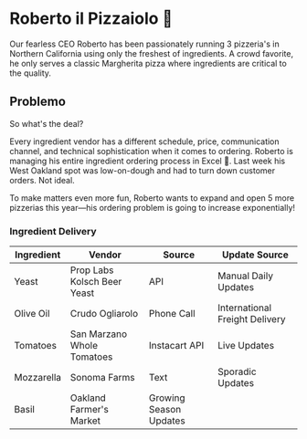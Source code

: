 # Roberto il Pizzaiolo 🍕

Our fearless CEO Roberto has been passionately running 3 pizzeria's in Northern California using only the freshest of ingredients. A crowd favorite, he only serves a classic Margherita pizza where ingredients are critical to the quality.

## Problemo

So what's the deal?

Every ingredient vendor has a different schedule, price, communication channel, and technical sophistication when it comes to ordering. Roberto is managing his entire ingredient ordering process in Excel 🤯. Last week his West Oakland spot was low-on-dough and had to turn down customer orders. Not ideal.

To make matters even more fun, Roberto wants to expand and open 5 more pizzerias this year—his ordering problem is going to increase exponentially!


### Ingredient Delivery
| Ingredient  | Vendor | Source | Update Source |
| ------------- | ------------- | ------ | ------ | 
| Yeast  | Prop Labs Kolsch Beer Yeast | API | Manual Daily Updates |
| Olive Oil | Crudo Ogliarolo | Phone Call | International Freight Delivery |
| Tomatoes | San Marzano Whole Tomatoes | Instacart API | Live Updates |
| Mozzarella | Sonoma Farms | Text | Sporadic Updates |
| Basil | Oakland Farmer's Market | Growing Season Updates | 

